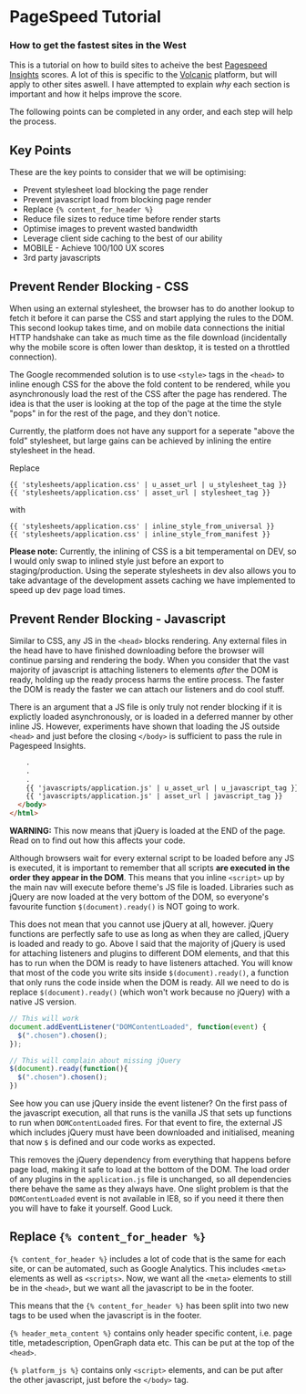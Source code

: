 # PageSpeed Tutorial
### How to get the fastest sites in the West

This is a tutorial on how to build sites to acheive the best [Pagespeed Insights](https://developers.google.com/speed/pagespeed/insights/) scores. A lot of this is specific to the [Volcanic](https://www.volcanic.co.uk) platform, but will apply to other sites aswell. I have attempted to explain *why* each section is important and how it helps improve the score.

The following points can be completed in any order, and each step will help the process.

## Key Points

These are the key points to consider that we will be optimising:
* Prevent stylesheet load blocking the page render
* Prevent javascript load from blocking page render
* Replace `{% content_for_header %}`
* Reduce file sizes to reduce time before render starts
* Optimise images to prevent wasted bandwidth
* Leverage client side caching to the best of our ability
* MOBILE - Achieve 100/100 UX scores
* 3rd party javascripts


## Prevent Render Blocking - CSS

When using an external stylesheet, the browser has to do another lookup to fetch it before it can parse the CSS and start applying the rules to the DOM. This second lookup takes time, and on mobile data connections the initial HTTP handshake can take as much time as the file download (incidentally why the mobile score is often lower than desktop, it is tested on a throttled connection).

The Google recommended solution is to use `<style>` tags in the `<head>` to inline enough CSS for the above the fold content to be rendered, while you asynchronously load the rest of the CSS after the page has rendered. The idea is that the user is looking at the top of the page at the time the style "pops" in for the rest of the page, and they don't notice.

Currently, the platform does not have any support for a seperate "above the fold" stylesheet, but large gains can be achieved by inlining the entire stylesheet in the head.

Replace

```liquid
{{ 'stylesheets/application.css' | u_asset_url | u_stylesheet_tag }}
{{ 'stylesheets/application.css' | asset_url | stylesheet_tag }}
```
with
```liquid
{{ 'stylesheets/application.css' | inline_style_from_universal }}
{{ 'stylesheets/application.css' | inline_style_from_manifest }}
```
**Please note:** Currently, the inlining of CSS is a bit temperamental on DEV, so I would only swap to inlined style just before an export to staging/production. Using the seperate stylesheets in dev also allows you to take advantage of the development assets caching we have implemented to speed up dev page load times.

## Prevent Render Blocking - Javascript

Similar to CSS, any JS in the `<head>` blocks rendering. Any external files in the head have to have finished downloading before the browser will continue parsing and rendering the body. When you consider that the vast majority of javascript is attaching listeners to elements *after* the DOM is ready, holding up the ready process harms the entire process. The faster the DOM is ready the faster we can attach our listeners and do cool stuff.

There is an argument that a JS file is only truly not render blocking if it is explictly loaded asynchronously, or is loaded in a deferred manner by other inline JS. However, experiments have shown that loading the JS outside `<head>` and just before the closing `</body>` is sufficient to pass the rule in Pagespeed Insights.

```html
    .
    .
    .
    {{ 'javascripts/application.js' | u_asset_url | u_javascript_tag }}
    {{ 'javascripts/application.js' | asset_url | javascript_tag }}
  </body>
</html>
```

**WARNING:** This now means that jQuery is loaded at the END of the page. Read on to find out how this affects your code.

Although browsers wait for every external script to be loaded before any JS is executed, it is important to remember that all scripts **are executed in the order they appear in the DOM**. This means that you inline `<script>` up by the main nav will execute before theme's JS file is loaded. Libraries such as jQuery are now loaded at the very bottom of the DOM, so everyone's favourite function `$(document).ready()` is NOT going to work.

This does not mean that you cannot use jQuery at all, however. jQuery functions are perfectly safe to use as long as when they are called, jQuery is loaded and ready to go. Above I said that the majority of jQuery is used for attaching listeners and plugins to different DOM elements, and that this has to run when the DOM is ready to have listeners attached. You will know that most of the code you write sits inside `$(document).ready()`, a function that only runs the code inside when the DOM is ready. All we need to do is replace `$(document).ready()` (which won't work because no jQuery) with a native JS version.

```javascript
// This will work
document.addEventListener("DOMContentLoaded", function(event) { 
  $(".chosen").chosen();
});

// This will complain about missing jQuery
$(document).ready(function(){
  $(".chosen").chosen();
})
```

See how you can use jQuery inside the event listener? On the first pass of the javascript execution, all that runs is the vanilla JS that sets up functions to run when `DOMContentLoaded` fires. For that event to fire, the external JS which includes jQuery must have been downloaded and initialised, meaning that now `$` is defined and our code works as expected.

This removes the jQuery dependency from everything that happens before page load, making it safe to load at the bottom of the DOM. The load order of any plugins in the `application.js` file is unchanged, so all dependencies there behave the same as they always have. One slight problem is that the `DOMContentLoaded` event is not available in IE8, so if you need it there then you will have to fake it yourself. Good Luck.

## Replace `{% content_for_header %}`

`{% content_for_header %}` includes a lot of code that is the same for each site, or can be automated, such as Google Analytics. This includes `<meta>` elements as well as `<scripts>`. Now, we want all the `<meta>` elements to still be in the `<head>`, but we want all the javascript to be in the footer.

This means that the `{% content_for_header %}` has been split into two new tags to be used when the javascript is in the footer.

`{% header_meta_content %}` contains only header specific content, i.e. page title, metadescription, OpenGraph data etc. This can be put at the top of the `<head>`.

`{% platform_js %}` contains only `<script>` elements, and can be put after the other javascript, just before the `</body>` tag.


